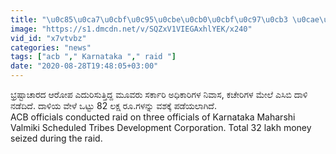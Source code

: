 ```yaml
---
title: "\u0c85\u0ca7\u0cbf\u0c95\u0cbe\u0cb0\u0cbf\u0c97\u0cb3 \u0cae\u0ca8\u0cc6\u0caf\u0cb2\u0ccd\u0cb2\u0cbf \u0cad\u0ccd\u0cb0\u0cb7\u0ccd\u0c9f\u0cbe\u0c9a\u0cbe\u0cb0\u0ca6 82 \u0cb2\u0c95\u0ccd\u0cb7 \u0ca8\u0c97\u0ca6\u0cc1 \u0cb5\u0cb7 Oneindia Kannada"
image: "https://s1.dmcdn.net/v/SQZxV1VIEGAxhlYEK/x240"
vid_id: "x7vtvbz"
categories: "news"
tags: ["acb "," Karnataka "," raid "]
date: "2020-08-28T19:48:05+03:00"
---
```

ಭ್ರಷ್ಟಾಚಾರದ ಆರೋಪ ಎದುರಿಸುತ್ತಿದ್ದ ಮೂವರು ಸರ್ಕಾರಿ ಅಧಿಕಾರಿಗಳ ನಿವಾಸ, ಕಚೇರಿಗಳ ಮೇಲೆ ಎಸಿಬಿ ದಾಳಿ ನಡೆದಿದೆ. ದಾಳಿಯ ವೇಳೆ ಒಟ್ಟು 82 ಲಕ್ಷ ರೂ.ಗಳನ್ನು ವಶಕ್ಕೆ ಪಡೆಯಲಾಗಿದೆ.  <br>ACB officials conducted raid on three officials of Karnataka Maharshi Valmiki Scheduled Tribes Development Corporation. Total 32 lakh money seized during the raid.
